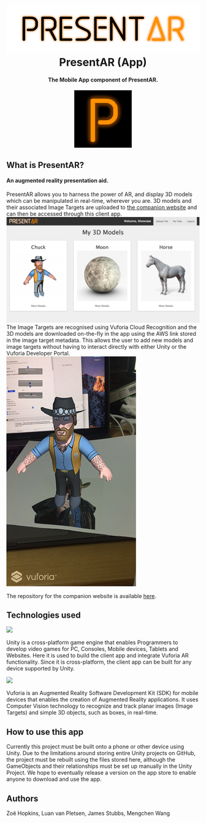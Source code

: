 <h1 align="center">
  <br>
  <img src="https://github.com/mengchenwang/presentAR/blob/master/app/assets/images/logo_black.png" alt="PresentAR" width="600">
  <br>
  PresentAR (App)
  <br>
</h1>

<h4 align="center">The Mobile App component of PresentAR.</h4>

<h4 align="center">
  <img src="https://github.com/mengchenwang/presentAR-client/blob/master/images/app_logo.png" alt="PresentAR-client" width="150">
</h4>

What is PresentAR?
----
#### An augmented reality presentation aid.   
PresentAR allows you to harness the power of AR, and display 3D models which can be manipulated in real-time, wherever you are. 3D models and their associated Image Targets are uploaded to [the companion website](https://presentar.herokuapp.com/) and can then be accessed through this client app.
![screenshot](images/screenshot_models.png)
The Image Targets are recognised using Vuforia Cloud Recognition and the 3D models are downloaded on-the-fly in the app using the AWS link stored in the image target metadata. This allows the user to add new models and image targets without having to interact directly with either Unity or the Vuforia Developer Portal.
![screenshot](images/chuck_ar.png)

The repository for the companion website is available [here](https://github.com/mengchenwang/presentAR).

Technologies used
----
<img src="https://unity3d.com/profiles/unity3d/themes/unity/images/company/brand/logos/primary/unity-master-black.svg" width="160">

Unity is a cross-platform game engine that enables Programmers to develop video games for PC, Consoles, Mobile devices, Tablets and Websites. Here it is used to build the client app and integrate Vuforia AR functionality. Since it is cross-platform, the client app can be built for any device supported by Unity.

<img src="https://www.vuforia.com/content/dam/vuforia/hompage/singles/Vuforia%20Logo%20OLx2a896.png" width="160">

Vuforia is an Augmented Reality Software Development Kit (SDK) for mobile devices that enables the creation of Augmented Reality applications. It uses Computer Vision technology to recognize and track planar images (Image Targets) and simple 3D objects, such as boxes, in real-time.

How to use this app  
----
Currently this project must be built onto a phone or other device using Unity. Due to the limitations around storing entire Unity projects on GitHub, the project must be rebuilt using the files stored here, although the GameObjects and their relationships must be set up manually in the Unity Project. We hope to eventually release a version on the app store to enable anyone to download and use the app.

Authors
----
Zoë Hopkins, Luan van Pletsen, James Stubbs, Mengchen Wang
